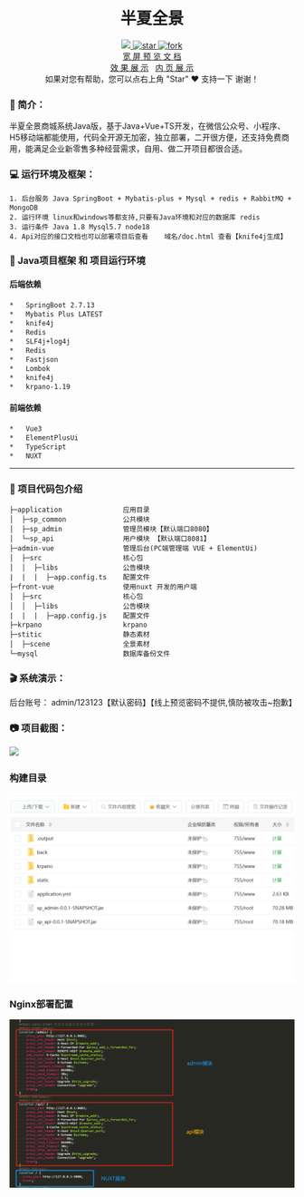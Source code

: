 <div align="center">

# 半夏全景

</div>
<div align="center" >
    <a href="javascript:;">
        <img src="https://img.shields.io/:license-MIT-blue.svg" />
    </a>
    <a href='https://gitee.com/jiang_zhenhua/sp_panorama/stargazers'>
        <img src='https://gitee.com/jiang_zhenhua/sp_panorama/badge/star.svg?theme=dark' alt='star'></img>
    </a>
    <a href='https://gitee.com/jiang_zhenhua/sp_panorama/members'>
        <img src='https://gitee.com/jiang_zhenhua/sp_panorama/badge/fork.svg?theme=dark' alt='fork'></img>
    </a>
</div>
<div align="center">

[comment]: <> ([宽屏预览]&#40;https://gitee.com/jiang_zhenhua/sp_panorama/blob/master/README.md&#41;)

</div>
<div align="center" >
    <a href="https://gitee.com/jiang_zhenhua/sp_panorama/blob/master/README.md">宽 屏 预 览 文 档</a>
</div>
<div align="center" >
    <a href="https://panorama.banxia.tech/">效 果 展 示</a>
    &nbsp
    <a href="https://panorama.banxia.tech/space/5">内 页 展 示</a>
</div>
<div align="center">
    如果对您有帮助，您可以点右上角 "Star" ❤️ 支持一下 谢谢！
</div>

### 📖 简介：

半夏全景商城系统Java版，基于Java+Vue+TS开发，在微信公众号、小程序、H5移动端都能使用，代码全开源无加密，独立部署，二开很方便，还支持免费商用，能满足企业新零售多种经营需求，自用、做二开项目都很合适。

### 💻 运行环境及框架：
~~~
1. 后台服务 Java SpringBoot + Mybatis-plus + Mysql + redis + RabbitMQ + MongoDB
2. 运行环境 linux和windows等都支持,只要有Java环境和对应的数据库 redis
3. 运行条件 Java 1.8 Mysql5.7 node18
4. Api对应的接口文档也可以部署项目后查看    域名/doc.html 查看【knife4j生成】
~~~

### 🔧 Java项目框架 和 项目运行环境
#### 后端依赖
~~~
*   SpringBoot 2.7.13 
*   Mybatis Plus LATEST
*   knife4j
*   Redis
*   SLF4j+log4j
*   Redis
*   Fastjson
*   Lombok
*   knife4j
*   krpano-1.19 
~~~
#### 前端依赖
~~~
*   Vue3      
*   ElementPlusUi 
*   TypeScript
*   NUXT
~~~

---

### 🧭 项目代码包介绍
~~~
├─application               应用目录
│  ├─sp_common              公共模块
│  ├─sp_admin               管理员模块【默认端口8080】
│  └─sp_api                 用户模块 【默认端口8081】
├─admin-vue                 管理后台(PC端管理端 VUE + ElementUi)
│  ├─src                    核心包
│  │  ├─libs                公告模块
|  |  |  ├─app.config.ts    配置文件              
├─front-vue                 使用nuxt 开发的用户端
│  ├─src                    核心包
│  │  ├─libs                公告模块
|  |  |  ├─app.config.js    配置文件   
├─krpano                    krpano
├─stitic                    静态素材
│  ├─scene                  全景素材
└─mysql                     数据库备份文件
~~~

### 🎬 系统演示：
后台账号： admin/123123【默认密码】【线上预览密码不提供,慎防被攻击~抱歉】

### 📷 项目截图：
![](demo/demo.png)
### 构建目录
![](demo/dir.jpg)
### Nginx部署配置
![](demo/nginx.png)